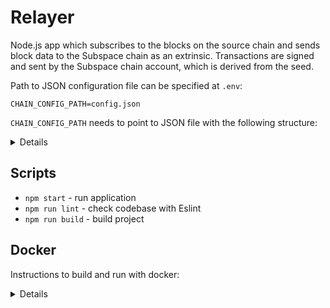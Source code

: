# Relayer

Node.js app which subscribes to the blocks on the source chain and sends block data to the Subspace chain as an extrinsic.
Transactions are signed and sent by the Subspace chain account, which is derived from the seed.

Path to JSON configuration file can be specified at `.env`:
```
CHAIN_CONFIG_PATH=config.json
```

`CHAIN_CONFIG_PATH` needs to point to JSON file with the following structure:
<details>

```json
{
    "targetChainUrl": "ws://127.0.0.1:9944",
    "primaryChain": {
        "downloadedArchivePath": "/path/to/kusama-archive-2021-oct-23",
        "httpUrl": "https://kusama-rpc.polkadot.io",
        "wsUrl": "wss://kusama-rpc.polkadot.io",
        "accountSeed": "//Alice//0",
        "feedId": 0
    },
    "parachains": [
        {
            "downloadedArchivePath": "/path/to/statemine-archive-2021-oct-23",
            "httpUrl": "https://kusama-statemine-rpc.paritytech.net",
            "paraId": 1000,
            "accountSeed": "//Alice//1000",
            "feedId": 1
        },
        {
            "httpUrl": "https://karura.api.onfinality.io/public",
            "paraId": 2000,
            "accountSeed": "//Alice//2000",
            "feedId": 2
        },
        {
            "httpUrl": "https://bifrost-parachain.api.onfinality.io/public",
            "paraId": 2001,
            "accountSeed": "//Alice//2001",
            "feedId": 3
        },
        {
            "httpUrl": "https://khala.api.onfinality.io/public",
            "paraId": 2004,
            "accountSeed": "//Alice//2004",
            "feedId": 4
        },
        {
            "httpUrl": "https://shiden.api.onfinality.io/public",
            "paraId": 2007,
            "accountSeed": "//Alice//2007",
            "feedId": 5
        },
        {
            "httpUrl": "https://moonriver.api.onfinality.io/public",
            "paraId": 2023,
            "accountSeed": "//Alice//2023",
            "feedId": 6
        },
        {
            "httpUrl": "https://calamari.api.onfinality.io/public",
            "paraId": 2084,
            "accountSeed": "//Alice//2084",
            "feedId": 7
        },
        {
            "httpUrl": "https://spiritnet.api.onfinality.io/public",
            "paraId": 2086,
            "accountSeed": "//Alice//2086",
            "feedId": 8
        },
        {
            "httpUrl": "https://basilisk.api.onfinality.io/public",
            "paraId": 2090,
            "accountSeed": "//Alice//2090",
            "feedId": 9
        },
        {
            "httpUrl": "https://altair.api.onfinality.io/public",
            "paraId": 2088,
            "accountSeed": "//Alice//2088",
            "feedId": 10
        },
        {
            "httpUrl": "https://parallel-heiko.api.onfinality.io/public",
            "paraId": 2085,
            "accountSeed": "//Alice//2085",
            "feedId": 11
        },
        {
            "httpUrl": "https://kintsugi.api.onfinality.io/public",
            "paraId": 2092,
            "accountSeed": "//Alice//2092",
            "feedId": 12
        }
    ]
}
```

Where:
* `targetChainUrl` - WebSocket JSON-RPC endpoint URL of the target (Subspace) chain where transactions with blocks will be sent
* `downloadedArchivePath` - optional path to downloaded archive of blocks for a particular chain as RocksDB database (can be created with `tools/download-substrate-blocks` script)
* `httpUrl` - HTTP JSON-RPC endpoint URL of a Substrate-based chain
* `wsUrl` - WebSocket JSON-RPC endpoint URL of the main Substrate-based chain (in most cases relay chain like Kusama or Polkadot, but can be used with any other chain too)
* `paraId` - ID of a parachain or parathread under above relay chain
* `accountSeed` - seed for the account that will be used on target chain for submitting transactions with blocks for particular chain (all such accounts can be funded with `tools/fund-accounts` script)
* `feedId` - ID of the feed already created on Subspace chain into which archived blocks will go (`tools/create-feeds` script can be used to create feeds for accounts in the config file)

</details>

## Scripts
- `npm start` - run application
- `npm run lint` - check codebase with Eslint
- `npm run build` - build project

## Docker

Instructions to build and run with docker:

<details>

### Build

If you decide to build image yourself:
```
docker build -t subspacelabs/subspace-relayer:latest .
```

### Run account funding

Replace `DIR_WITH_CONFIG` with directory where `config.json` is located.

```bash
docker run --rm -it \
    -e CHAIN_CONFIG_PATH="/config.json" \
    -e FUNDS_ACCOUNT_SEED="//Alice" \
    --volume /DIR_WITH_CONFIG/config.json:/config.json:ro \
    --network host \
    subspacelabs/subspace-relayer \
    fund-accounts
```

### Run feed creation

Replace `DIR_WITH_CONFIG` with directory where `config.json` is located.

```bash
docker run --rm -it \
    -e CHAIN_CONFIG_PATH="/config.json" \
    --volume /DIR_WITH_CONFIG/config.json:/config.json:ro \
    --network host \
    subspacelabs/subspace-relayer \
    create-feeds
```

### Run relayer

Replace `DIR_WITH_CONFIG` with directory where `config.json` is located (we mount directory such that config can be
re-read on restart by relayer if updated).

```bash
docker run --rm -it --init \
    -e CHAIN_CONFIG_PATH="/config/config.json" \
    --volume /DIR_WITH_CONFIG:/config:ro \
    --network host \
    --name subspace-relayer \
    subspacelabs/subspace-relayer
```

</details>
